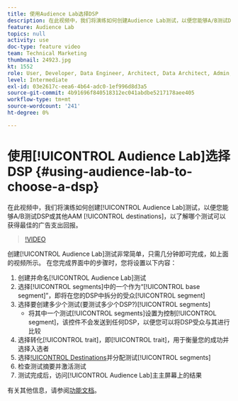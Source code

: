 ```yaml
---
title: 使用Audience Lab选择DSP
description: 在此视频中，我们将演练如何创建Audience Lab测试，以便您能够A/B测试DSP或其他AAM目标，以了解哪个目标将带来最佳广告支出回报。
feature: Audience Lab
topics: null
activity: use
doc-type: feature video
team: Technical Marketing
thumbnail: 24923.jpg
kt: 1552
role: User, Developer, Data Engineer, Architect, Data Architect, Admin, Leader
level: Intermediate
exl-id: 03e2617c-eea6-4b64-adc0-1ef996d8d3a5
source-git-commit: 4b91696f840518312ec041abdbe5217178aee405
workflow-type: tm+mt
source-wordcount: '241'
ht-degree: 0%

---
```


# 使用[!UICONTROL Audience Lab]选择DSP {#using-audience-lab-to-choose-a-dsp}

在此视频中，我们将演练如何创建[!UICONTROL Audience Lab]测试，以便您能够A/B测试DSP或其他AAM [!UICONTROL destinations]，以了解哪个测试可以获得最佳的广告支出回报。

>[!VIDEO](https://video.tv.adobe.com/v/24923/?quality=12)

创建[!UICONTROL Audience Lab]测试非常简单，只需几分钟即可完成，如上面的视频所示。 在您完成界面中的步骤时，您将设置以下内容：

1. 创建并命名[!UICONTROL Audience Lab]测试
1. 选择[!UICONTROL segments]中的一个作为“[!UICONTROL base segment]”，即将在您的DSP中拆分的受众[!UICONTROL segment]
1. 选择要创建多少个测试(要测试多少个DSP?)[!UICONTROL segments]
   * 将其中一个测试[!UICONTROL segments]设置为控制[!UICONTROL segment]，该控件不会发送到任何DSP，以便您可以将DSP受众与其进行比较
1. 选择转化[!UICONTROL trait]，即[!UICONTROL trait]，用于衡量您的成功并选择入选者
1. 选择[!UICONTROL Destinations](即DSP)并分配测试[!UICONTROL segments]
1. 检查测试摘要并激活测试
1. 测试完成后，访问[!UICONTROL Audience Lab]主主屏幕上的结果

有关其他信息，请参阅[功能文档](https://marketing.adobe.com/resources/help/en_US/aam/audience-lab.html)。
